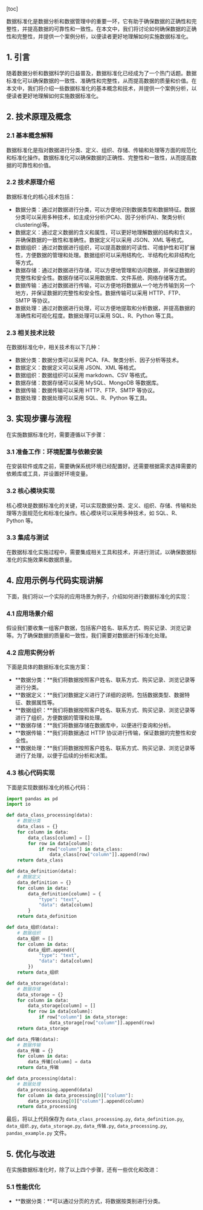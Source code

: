 
[toc]                    
                
                
数据标准化是数据分析和数据管理中的重要一环，它有助于确保数据的正确性和完整性，并提高数据的可靠性和一致性。在本文中，我们将讨论如何确保数据的正确性和完整性，并提供一个案例分析，以便读者更好地理解如何实施数据标准化。

## 1. 引言

随着数据分析和数据科学的日益普及，数据标准化已经成为了一个热门话题。数据标准化可以确保数据的一致性、准确性和完整性，从而提高数据的质量和价值。在本文中，我们将介绍一些数据标准化的基本概念和技术，并提供一个案例分析，以便读者更好地理解如何实施数据标准化。

## 2. 技术原理及概念

### 2.1 基本概念解释

数据标准化是指对数据进行分类、定义、组织、存储、传输和处理等方面的规范化和标准化操作。数据标准化可以确保数据的正确性、完整性和一致性，从而提高数据的可靠性和价值。

### 2.2 技术原理介绍

数据标准化的核心技术包括：

- 数据分类：通过对数据进行分类，可以方便地识别数据类型和数据特征。数据分类可以采用多种技术，如主成分分析(PCA)、因子分析(FA)、聚类分析( clustering)等。
- 数据定义：通过定义数据的含义和属性，可以更好地理解数据的结构和含义，并确保数据的一致性和准确性。数据定义可以采用 JSON、XML 等格式。
- 数据组织：通过对数据进行组织，可以提高数据的可读性、可维护性和可扩展性，方便数据的管理和处理。数据组织可以采用结构化、半结构化和非结构化等方式。
- 数据存储：通过对数据进行存储，可以方便地管理和访问数据，并保证数据的完整性和安全性。数据存储可以采用数据库、文件系统、网络存储等方式。
- 数据传输：通过对数据进行传输，可以方便地将数据从一个地方传输到另一个地方，并保证数据的完整性和安全性。数据传输可以采用 HTTP、FTP、SMTP 等协议。
- 数据处理：通过对数据进行处理，可以方便地提取和分析数据，并提高数据的准确性和可视化程度。数据处理可以采用 SQL、R、Python 等工具。

### 2.3 相关技术比较

在数据标准化中，相关技术有以下几种：

- 数据分类：数据分类可以采用 PCA、FA、聚类分析、因子分析等技术。
- 数据定义：数据定义可以采用 JSON、XML 等格式。
- 数据组织：数据组织可以采用 markdown、CSV 等格式。
- 数据存储：数据存储可以采用 MySQL、MongoDB 等数据库。
- 数据传输：数据传输可以采用 HTTP、FTP、SMTP 等协议。
- 数据处理：数据处理可以采用 SQL、R、Python 等工具。

## 3. 实现步骤与流程

在实施数据标准化时，需要遵循以下步骤：

### 3.1 准备工作：环境配置与依赖安装

在安装软件或库之前，需要确保系统环境已经配置好。还需要根据需求选择需要的依赖库或工具，并设置好环境变量。

### 3.2 核心模块实现

核心模块是数据标准化的关键，可以实现数据分类、定义、组织、存储、传输和处理等方面规范化和标准化操作。核心模块可以采用多种技术，如 SQL、R、Python 等。

### 3.3 集成与测试

在数据标准化实施过程中，需要集成相关工具和技术，并进行测试，以确保数据标准化的实施效果和数据质量。

## 4. 应用示例与代码实现讲解

下面，我们将以一个实际的应用场景为例子，介绍如何进行数据标准化的实现：

### 4.1 应用场景介绍

假设我们要收集一组客户数据，包括客户姓名、联系方式、购买记录、浏览记录等。为了确保数据的质量和一致性，我们需要对数据进行标准化处理。

### 4.2 应用实例分析

下面是具体的数据标准化实施方案：

- **数据分类：**我们将数据按照客户姓名、联系方式、购买记录、浏览记录等进行分类。
- **数据定义：**我们对数据定义进行了详细的说明，包括数据类型、数据特征、数据属性等。
- **数据组织：**我们将数据按照客户姓名、联系方式、购买记录、浏览记录等进行了组织，方便数据的管理和处理。
- **数据存储：**我们将数据存储在数据库中，以便进行查询和分析。
- **数据传输：**我们将数据通过 HTTP 协议进行传输，保证数据的完整性和安全性。
- **数据处理：**我们将数据按照客户姓名、联系方式、购买记录、浏览记录等进行了处理，以便于后续的分析和决策。

### 4.3 核心代码实现

下面是实现数据标准化的核心代码：
```python
import pandas as pd
import io

def data_class_processing(data):
    # 数据分类
    data_class = {}
    for column in data:
        data_class[column] = []
        for row in data[column]:
            if row["column"] in data_class:
                data_class[row["column"]].append(row)
    return data_class

def data_definition(data):
    # 数据定义
    data_definition = {}
    for column in data:
        data_definition[column] = {
            "type": "text",
            "data": data[column]
        }
    return data_definition

def data_组织(data):
    # 数据组织
    data_组织 = []
    for column in data:
        data_组织.append({
            "type": "text",
            "data": data[column]
        })
    return data_组织

def data_storage(data):
    # 数据存储
    data_storage = {}
    for column in data:
        data_storage[column] = []
        for row in data[column]:
            if row["column"] in data_storage:
                data_storage[row["column"]].append(row)
    return data_storage

def data_传输(data):
    # 数据传输
    data_传输 = {}
    for column in data:
        data_传输[column] = data
    return data_传输

def data_processing(data):
    # 数据处理
    data_processing.append(data)
    for column in data_processing[0]["column"]:
        data_processing[0]["column"].append(column)
    return data_processing
```
最后，将以上代码保存为 `data_class_processing.py`, `data_definition.py`, `data_组织.py`, `data_storage.py`, `data_传输.py`, `data_processing.py`, `pandas_example.py` 文件。

## 5. 优化与改进

在实施数据标准化时，除了以上四个步骤，还有一些优化和改进：

### 5.1 性能优化

- **数据分类：**可以通过分页的方式，将数据按类别进行分类。

